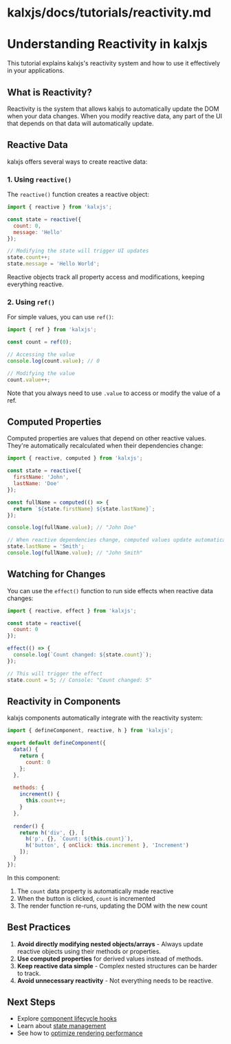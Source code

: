 # kalxjs/docs/tutorials/reactivity.md

# Understanding Reactivity in kalxjs

This tutorial explains kalxjs's reactivity system and how to use it effectively in your applications.

## What is Reactivity?

Reactivity is the system that allows kalxjs to automatically update the DOM when your data changes. When you modify reactive data, any part of the UI that depends on that data will automatically update.

## Reactive Data

kalxjs offers several ways to create reactive data:

### 1. Using `reactive()`

The `reactive()` function creates a reactive object:

```javascript
import { reactive } from 'kalxjs';

const state = reactive({
  count: 0,
  message: 'Hello'
});

// Modifying the state will trigger UI updates
state.count++;
state.message = 'Hello World';
```

Reactive objects track all property access and modifications, keeping everything reactive.

### 2. Using `ref()`

For simple values, you can use `ref()`:

```javascript
import { ref } from 'kalxjs';

const count = ref(0);

// Accessing the value
console.log(count.value); // 0

// Modifying the value
count.value++;
```

Note that you always need to use `.value` to access or modify the value of a ref.

## Computed Properties

Computed properties are values that depend on other reactive values. They're automatically recalculated when their dependencies change:

```javascript
import { reactive, computed } from 'kalxjs';

const state = reactive({
  firstName: 'John',
  lastName: 'Doe'
});

const fullName = computed(() => {
  return `${state.firstName} ${state.lastName}`;
});

console.log(fullName.value); // "John Doe"

// When reactive dependencies change, computed values update automatically
state.lastName = 'Smith';
console.log(fullName.value); // "John Smith"
```

## Watching for Changes

You can use the `effect()` function to run side effects when reactive data changes:

```javascript
import { reactive, effect } from 'kalxjs';

const state = reactive({
  count: 0
});

effect(() => {
  console.log(`Count changed: ${state.count}`);
});

// This will trigger the effect
state.count = 5; // Console: "Count changed: 5"
```

## Reactivity in Components

kalxjs components automatically integrate with the reactivity system:

```javascript
import { defineComponent, reactive, h } from 'kalxjs';

export default defineComponent({
  data() {
    return {
      count: 0
    };
  },
  
  methods: {
    increment() {
      this.count++;
    }
  },
  
  render() {
    return h('div', {}, [
      h('p', {}, `Count: ${this.count}`),
      h('button', { onClick: this.increment }, 'Increment')
    ]);
  }
});
```

In this component:
1. The `count` data property is automatically made reactive
2. When the button is clicked, `count` is incremented
3. The render function re-runs, updating the DOM with the new count

## Best Practices

1. **Avoid directly modifying nested objects/arrays** - Always update reactive objects using their methods or properties.
2. **Use computed properties** for derived values instead of methods.
3. **Keep reactive data simple** - Complex nested structures can be harder to track.
4. **Avoid unnecessary reactivity** - Not everything needs to be reactive.

## Next Steps

- Explore [component lifecycle hooks](./component-lifecycle.md)
- Learn about [state management](./state-management.md)
- See how to [optimize rendering performance](./performance-optimization.md)
